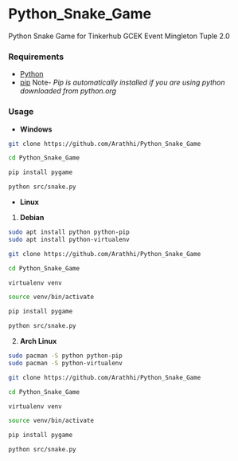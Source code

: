 # Python_Snake_Game
Python Snake Game for Tinkerhub GCEK Event Mingleton Tuple 2.0


### Requirements

- [Python](https://www.python.org/downloads/windows/)
- [pip](https://pip.pypa.io/en/stable/installation/)
Note- *Pip is automatically installed if you are using python downloaded from python.org*

### Usage

- **Windows**

```bash
git clone https://github.com/Arathhi/Python_Snake_Game

cd Python_Snake_Game

pip install pygame

python src/snake.py

```

- **Linux**
 
 1. **Debian**
```bash
sudo apt install python python-pip
sudo apt install python-virtualenv

git clone https://github.com/Arathhi/Python_Snake_Game

cd Python_Snake_Game

virtualenv venv

source venv/bin/activate

pip install pygame

python src/snake.py

```


 2. **Arch Linux**

```bash
sudo pacman -S python python-pip
sudo pacman -S python-virtualenv

git clone https://github.com/Arathhi/Python_Snake_Game

cd Python_Snake_Game

virtualenv venv

source venv/bin/activate

pip install pygame

python src/snake.py

```
